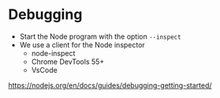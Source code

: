# Debugging

* Start the Node program with the option `--inspect`
* We use a client for the Node inspector
    * node-inspect
    * Chrome DevTools 55+
    * VsCode

https://nodejs.org/en/docs/guides/debugging-getting-started/
